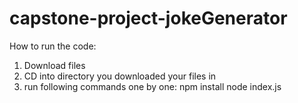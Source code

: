 # capstone-project-jokeGenerator

How to run the code:
1. Download files
2. CD into directory you downloaded your files in
3. run following commands one by one:    npm install
                                         node index.js
